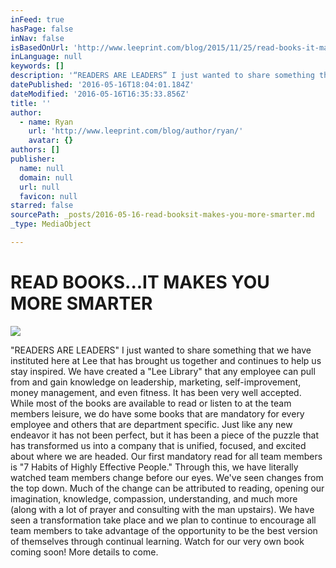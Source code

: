 ```yaml
---
inFeed: true
hasPage: false
inNav: false
isBasedOnUrl: 'http://www.leeprint.com/blog/2015/11/25/read-books-it-makes-you-more-smarter/'
inLanguage: null
keywords: []
description: '“READERS ARE LEADERS” I just wanted to share something that we have instituted here at Lee that has brought us together and continues to help us stay inspired. We have created a “Lee Library” that any employee can pull from and gain knowledge on leadership, marketing, self-improvement, money management, and even fitness. It has been very well accepted. While most of the books are available to read or listen to at the team members leisure, we do have some books that are mandatory for every employee and others that are department specific. Just like any new endeavor it has not been perfect, but it has been a piece of the puzzle that has transformed us into a company that is unified, focused, and excited about where we are headed. Our first mandatory read for all team members is “7 Habits of Highly Effective People.” Through this, we have literally watched team members change before our eyes. We’ve seen changes from the top down. Much of the change can be attributed to reading, opening our imagination, knowledge, compassion, understanding, and much more (along with a lot of prayer and consulting with the man upstairs). We have seen a transformation take place and we plan to continue to encourage all team members to take advantage of the opportunity to be the best version of themselves through continual learning. Watch for our very own book coming soon! More details to come.'
datePublished: '2016-05-16T18:04:01.184Z'
dateModified: '2016-05-16T16:35:33.856Z'
title: ''
author:
  - name: Ryan
    url: 'http://www.leeprint.com/blog/author/ryan/'
    avatar: {}
authors: []
publisher:
  name: null
  domain: null
  url: null
  favicon: null
starred: false
sourcePath: _posts/2016-05-16-read-booksit-makes-you-more-smarter.md
_type: MediaObject

---
```

# READ BOOKS...IT MAKES YOU MORE SMARTER
![](https://the-grid-user-content.s3-us-west-2.amazonaws.com/a6771956-0e83-4d10-8c10-6e537ced76a4.jpg)

"READERS ARE LEADERS" I just wanted to share something that we have instituted here at Lee that has brought us together and continues to help us stay inspired. We have created a "Lee Library" that any employee can pull from and gain knowledge on leadership, marketing, self-improvement, money management, and even fitness. It has been very well accepted. While most of the books are available to read or listen to at the team members leisure, we do have some books that are mandatory for every employee and others that are department specific. Just like any new endeavor it has not been perfect, but it has been a piece of the puzzle that has transformed us into a company that is unified, focused, and excited about where we are headed. Our first mandatory read for all team members is "7 Habits of Highly Effective People." Through this, we have literally watched team members change before our eyes. We've seen changes from the top down. Much of the change can be attributed to reading, opening our imagination, knowledge, compassion, understanding, and much more (along with a lot of prayer and consulting with the man upstairs). We have seen a transformation take place and we plan to continue to encourage all team members to take advantage of the opportunity to be the best version of themselves through continual learning. Watch for our very own book coming soon! More details to come.